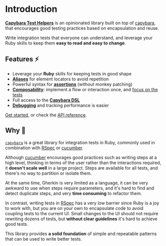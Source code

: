 [library]: https://github.com/ElMassimo/capybara_test_helpers
[capybara]: https://github.com/teamcapybara/capybara
[capybara dsl]: https://github.com/teamcapybara/capybara#the-dsl
[testing_robots]: https://jakewharton.com/testing-robots/
[cucumber]: https://github.com/cucumber/cucumber-ruby
[rspec]: https://github.com/rspec/rspec
[aliases]: /guide/essentials/aliases
[assertions]: /guide/essentials/assertions
[injection]: /guide/essentials/injection
[debugging]: /guide/advanced/debugging

# Introduction

[__Capybara Test Helpers__][library] is
an opinionated library built on top of [capybara], that encourages good testing
practices based on encapsulation and reuse.

Write integration tests that everyone can understand, and leverage your Ruby skills to keep them __easy to read and easy to change__.

## Features ⚡️

- Leverage your __Ruby__ skills for keeping tests in good shape
- [__Aliases__][aliases] for element locators to avoid repetition
- Powerful syntax for [__assertions__][assertions] (without monkey patching)
- [__Composability__][injection]: implement a flow or interaction once, and [focus on the tests][testing_robots]
- Full access to the __[Capybara DSL]__
- [__Debugging__][debugging] and tracking performance is easier

[Get started](/guide/), or check the [API reference](/api/).

## Why 🤔

[`capybara`][capybara] is a great library for integration tests in Ruby,
commonly used in combination with [RSpec] or [cucumber].

Although [cucumber] encourages good practices such as writing steps at a high
level, thinking in terms of the user rather than the interactions required, it
__doesn't scale well__ in a large project. Steps are available for all tests,
and there's no way to partition or isolate them.

At the same time, Gherkin is very limited as a language, it can be very awkward
to use when steps require parameters, and it's hard to find and detect duplicate
steps, and very __time consuming__ to refactor them.

In contrast, writing tests in [RSpec] has a very low barrier since Ruby is a joy
to work with, but you are on your own to encapsulate code to avoid coupling
tests to the current UI. Small changes to the UI should not require rewriting
dozens of tests, but __without clear guidelines__ it's hard to achieve good tests.

This library provides __a solid foundation__ of simple and repeatable patterns
that can be used to write better tests.
